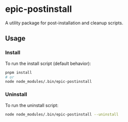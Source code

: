 # epic-postinstall

A utility package for post-installation and cleanup scripts.

## Usage

### Install

To run the install script (default behavior):

```bash
pnpm install
# or
node node_modules/.bin/epic-postinstall
```

### Uninstall

To run the uninstall script:

```bash
node node_modules/.bin/epic-postinstall --uninstall